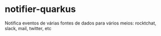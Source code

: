 # notifier-quarkus
Notifica eventos de várias fontes de dados para vários meios: rocktchat, slack, mail, twitter, etc
